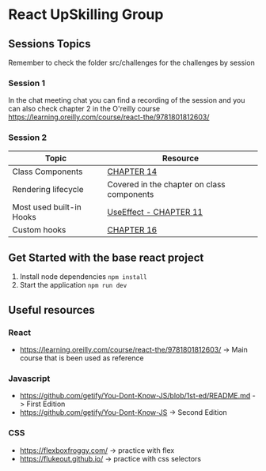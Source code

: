 # React UpSkilling Group

## Sessions Topics

Remember to check the folder src/challenges for the challenges by session

### Session 1 

In the chat meeting chat you can find a recording of the session and you can also check chapter 2 in the O'reilly course
https://learning.oreilly.com/course/react-the/9781801812603/ 

### Session 2

| Topic                      | Resource                                                                 |
|----------------------------|--------------------------------------------------------------------------|
| Class Components           | [CHAPTER 14](https://learning.oreilly.com/course/react-the/9781801812603/)|
| Rendering lifecycle        | Covered in the chapter on class components                               |
| Most used built-in Hooks   | [UseEffect - CHAPTER 11](https://learning.oreilly.com/course/react-the/9781801812603/)|
| Custom hooks               | [CHAPTER 16](https://learning.oreilly.com/course/react-the/9781801812603/)|

## Get Started with the base react project

1. Install node dependencies 
```npm install```
2. Start the application 
```npm run dev```

## Useful resources

### React
- https://learning.oreilly.com/course/react-the/9781801812603/ -> Main course that is been used as reference

### Javascript
- https://github.com/getify/You-Dont-Know-JS/blob/1st-ed/README.md -> First Edition 
- https://github.com/getify/You-Dont-Know-JS -> Second Edition

### CSS
- https://flexboxfroggy.com/ -> practice with flex
- https://flukeout.github.io/ -> practice with css selectors